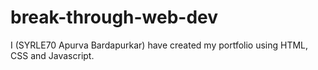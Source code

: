 # break-through-web-dev
I (SYRLE70 Apurva Bardapurkar) have created my portfolio using HTML, CSS and Javascript.
